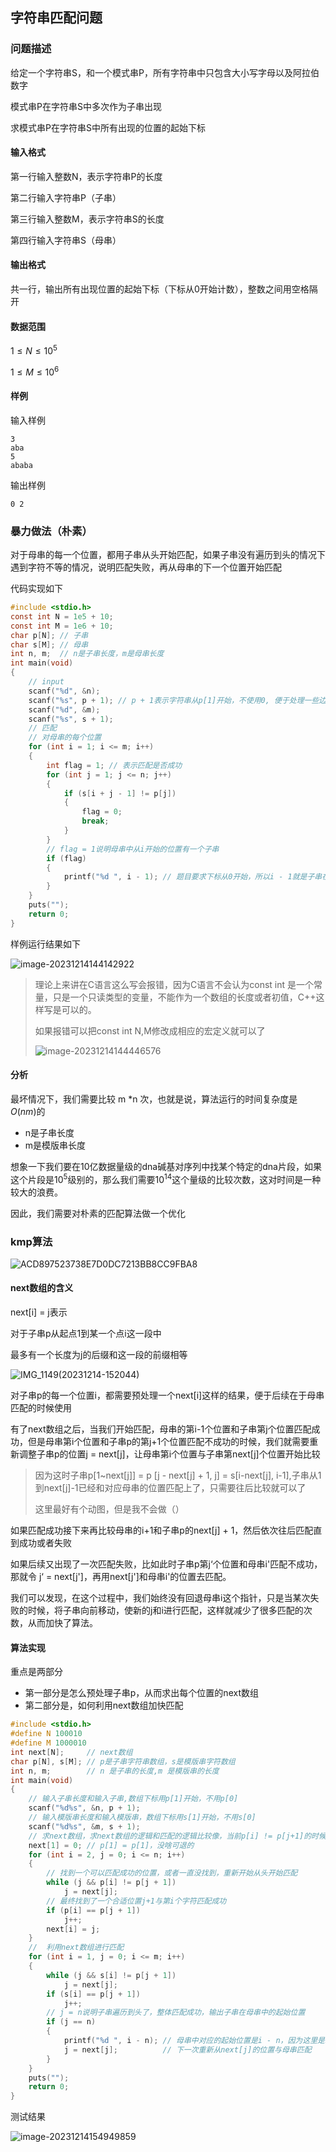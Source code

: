 ## 字符串匹配问题

### 问题描述

给定一个字符串S，和一个模式串P，所有字符串中只包含大小写字母以及阿拉伯数字

模式串P在字符串S中多次作为子串出现

求模式串P在字符串S中所有出现的位置的起始下标

#### 输入格式

第一行输入整数N，表示字符串P的长度

第二行输入字符串P（子串）

第三行输入整数M，表示字符串S的长度

第四行输入字符串S（母串）

#### 输出格式

共一行，输出所有出现位置的起始下标（下标从0开始计数），整数之间用空格隔开

#### 数据范围

$1 \leq N \leq 10^5$

$1 \leq M \leq 10^6$

#### 样例

输入样例

````
3
aba
5
ababa
````

输出样例

```
0 2
```

### 暴力做法（朴素）

对于母串的每一个位置，都用子串从头开始匹配，如果子串没有遍历到头的情况下遇到字符不等的情况，说明匹配失败，再从母串的下一个位置开始匹配

代码实现如下

```c
#include <stdio.h>
const int N = 1e5 + 10;
const int M = 1e6 + 10;
char p[N]; // 子串
char s[M]; // 母串
int n, m;  // n是子串长度，m是母串长度
int main(void)
{
    // input
    scanf("%d", &n);
    scanf("%s", p + 1); // p + 1表示字符串从p[1]开始，不使用0, 便于处理一些边界问题
    scanf("%d", &m);
    scanf("%s", s + 1);
    // 匹配
    // 对母串的每个位置
    for (int i = 1; i <= m; i++)
    {
        int flag = 1; // 表示匹配是否成功
        for (int j = 1; j <= n; j++)
        {
            if (s[i + j - 1] != p[j])
            {
                flag = 0;
                break;
            }
        }
        // flag = 1说明母串中从i开始的位置有一个子串
        if (flag)
        {
            printf("%d ", i - 1); // 题目要求下标从0开始，所以i - 1就是子串在母串的起始位置
        }
    }
    puts("");
    return 0;
}
```

样例运行结果如下

![image-20231214144142922](./assets/image-20231214144142922.png)

>理论上来讲在C语言这么写会报错，因为C语言不会认为const int 是一个常量，只是一个只读类型的变量，不能作为一个数组的长度或者初值，C++这样写是可以的。
>
>如果报错可以把const int N,M修改成相应的宏定义就可以了
>
>![image-20231214144446576](./assets/image-20231214144446576.png)

#### 分析

最坏情况下，我们需要比较 m *n 次，也就是说，算法运行的时间复杂度是 $O(nm)$的

- n是子串长度
- m是模版串长度

想象一下我们要在10亿数据量级的dna碱基对序列中找某个特定的dna片段，如果这个片段是$10^5$级别的，那么我们需要$10^{14}$这个量级的比较次数，这对时间是一种较大的浪费。

因此，我们需要对朴素的匹配算法做一个优化

### kmp算法

![ACD897523738E7D0DC7213BB8CC9FBA8](./assets/ACD897523738E7D0DC7213BB8CC9FBA8.png)

#### next数组的含义

next[i] = j表示

对于子串p从起点1到某一个点i这一段中

最多有一个长度为j的后缀和这一段的前缀相等

![IMG_1149(20231214-152044)](./assets/IMG_1149(20231214-152044).PNG)

对子串p的每一个位置i，都需要预处理一个next[i]这样的结果，便于后续在于母串匹配的时候使用

有了next数组之后，当我们开始匹配，母串的第i-1个位置和子串第j个位置匹配成功，但是母串第i个位置和子串p的第j+1个位置匹配不成功的时候，我们就需要重新调整子串p的位置j = next[j]，让母串第i个位置与子串第next[j]个位置开始比较

>因为这时子串p[1~next[j]] = p [j - next[j] + 1, j] = s[i-next[j], i-1],子串从1到next[j]-1已经和对应母串的位置匹配上了，只需要往后比较就可以了
>
>这里最好有个动图，但是我不会做（）

如果匹配成功接下来再比较母串的i+1和子串p的next[j] + 1，然后依次往后匹配直到成功或者失败

如果后续又出现了一次匹配失败，比如此时子串p第j‘个位置和母串i'匹配不成功，那就令 j‘ = next[j']，再用next[j']和母串i'的位置去匹配。

我们可以发现，在这个过程中，我们始终没有回退母串i这个指针，只是当某次失败的时候，将子串向前移动，使新的j和i进行匹配，这样就减少了很多匹配的次数，从而加快了算法。

#### 算法实现

重点是两部分

- 第一部分是怎么预处理子串p，从而求出每个位置的next数组
- 第二部分是，如何利用next数组加快匹配

```c
#include <stdio.h>
#define N 100010
#define M 1000010
int next[N];     // next数组
char p[N], s[M]; // p是子串字符串数组，s是模版串字符数组
int n, m;        // n 是子串的长度,m 是模版串的长度
int main(void)
{
    // 输入子串长度和输入子串,数组下标用p[1]开始，不用p[0]
    scanf("%d%s", &n, p + 1);
    // 输入模版串长度和输入模版串，数组下标用s[1]开始，不用s[0]
    scanf("%d%s", &m, s + 1);
    // 求next数组，求next数组的逻辑和匹配的逻辑比较像，当前p[i] != p[j+1]的时候，说明需要将j回退到next[j]的位置
    next[1] = 0; // p[1] = p[1]，没啥可退的
    for (int i = 2, j = 0; i <= n; i++)
    {
        // 找到一个可以匹配成功的位置，或者一直没找到，重新开始从头开始匹配
        while (j && p[i] != p[j + 1])
            j = next[j];
        // 最终找到了一个合适位置j+1与第i个字符匹配成功
        if (p[i] == p[j + 1])
            j++;
        next[i] = j;
    }
    //  利用next数组进行匹配
    for (int i = 1, j = 0; i <= m; i++)
    {
        while (j && s[i] != p[j + 1])
            j = next[j];
        if (s[i] == p[j + 1])
            j++;
        // j = n说明子串遍历到头了，整体匹配成功，输出子串在母串中的起始位置
        if (j == n)
        {
            printf("%d ", i - n); // 母串中对应的起始位置是i - n，因为这里是s[i-n...i]与子串p[1...n]匹配成功了
            j = next[j];          // 下一次重新从next[j]的位置与母串匹配
        }
    }
    puts("");
    return 0;
}
```

测试结果

![image-20231214154949859](./assets/image-20231214154949859.png)